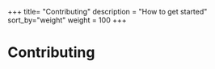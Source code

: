 +++
title= "Contributing"
description = "How to get started"
sort_by="weight"
weight = 100
+++

# Contributing
